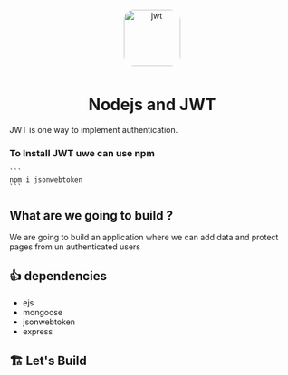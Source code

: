 <div align="center">
<img src="https://jwt.io/img/logo-asset.svg" style="border: 2px solid white; border-radius:20px;margin:10px;" height="100" alt="jwt"/>
<h1>Nodejs and JWT</h1>
</div>

JWT is one way to implement authentication.

### To Install JWT uwe can use npm

    ```
    npm i jsonwebtoken
    ```

## What are we going to build ?

We are going to build an application where we can add data and protect pages from un authenticated users

## 👍 dependencies

- ejs
- mongoose
- jsonwebtoken
- express

## 🏗️ Let's Build
